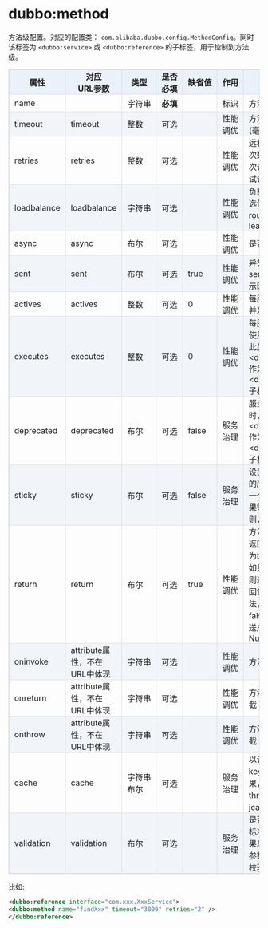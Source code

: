 <style>
table {
width: 100%;
max-width: 65em;
border: 1px solid #dedede;
margin: 15px auto;
border-collapse: collapse;
empty-cells: show;
}
table th,
table td {
height: 35px;
border: 1px solid #dedede;
padding: 0 10px;
}
table th {
font-weight: bold;
text-align: center !important;
background: rgba(158,188,226,0.2);
white-space: nowrap;
}
table tbody tr:nth-child(2n) {
background: rgba(158,188,226,0.12);
}
table td:nth-child(1) {
white-space: nowrap;
}
table td:nth-child(3) {
white-space: nowrap;
}
table td:nth-child(4) {
white-space: nowrap;
}
table td:nth-child(6) {
white-space: nowrap;
}
table tr:hover {
background: #efefef;
}
.table-area {
overflow: auto;
}
</style>

<script type="text/javascript">
[].slice.call(document.querySelectorAll('table')).forEach(function(el){
var wrapper = document.createElement('div');
wrapper.className = 'table-area';
el.parentNode.insertBefore(wrapper, el);
el.parentNode.removeChild(el);
wrapper.appendChild(el);
})
</script>
# dubbo:method

方法级配置。对应的配置类： `com.alibaba.dubbo.config.MethodConfig`。同时该标签为 `<dubbo:service>` 或 `<dubbo:reference>` 的子标签，用于控制到方法级。

| 属性 | 对应<br>URL参数 | 类型 | 是否<br>必填 | 缺省值 | 作用 | 描述 |
| --- | --- | ---- | --- | --- | --- | --- |
| name | | 字符串 | <b>必填</b> | | 标识 | 方法名 |
| timeout | timeout | 整数 | 可选 | | 性能<br>调优 | 方法调用超时时间(毫秒) |
| retries | retries | 整数 | 可选 | | 性能<br>调优 | 远程服务调用重试次数，不包括第一次调用，不需要重试请设为0 |
| loadbalance | loadbalance | 字符串 | 可选 | | 性能<br>调优 | 负载均衡策略，可选值：random、roundrobin、leastactive |
| async | async | 布尔 | 可选 | | 性能<br>调优 | 是否异步执行 |
| sent | sent | 布尔 | 可选 | true | 性能<br>调优 | 异步调用时，标记sent=true时，表示网络已发出数据 |
| actives | actives | 整数 | 可选 | 0 | 性能<br>调优 | 每服务消费者最大并发调用限制 |
| executes | executes | 整数 | 可选 | 0 | 性能<br>调优 | 每服务每方法最大使用线程数限制，此属性只在&lt;dubbo:method&gt;作为&lt;dubbo:service&gt;子标签时有效 |
| deprecated | deprecated | 布尔 | 可选 | false | 服务<br>治理 | 服务方法是否过时，此属性只在&lt;dubbo:method&gt;作为&lt;dubbo:service&gt;子标签时有效 |
| sticky | sticky | 布尔 | 可选 | false | 服务<br>治理 | 设置true 该接口上的所有方法使用同一个provider.如果需要更复杂的规则，请使用用路由 |
| return | return | 布尔 | 可选 | true | 性能<br>调优 | 方法调用是否需要返回值,async设置为true时才生效，如果设置为true，则返回future，或回调onreturn等方法，如果设置为false，则请求发送成功后直接返回Null |
| oninvoke | attribute属性，不在URL中体现 | 字符串 | 可选 | | 性能<br>调优 | 方法执行前拦截 |
| onreturn | attribute属性，不在URL中体现 | 字符串 | 可选 | | 性能<br>调优 | 方法执行返回后拦截 |
| onthrow | attribute属性，不在URL中体现 | 字符串 | 可选 | | 性能<br>调优 | 方法执行有异常拦截 |
| cache | cache | 字符串<br>布尔 | 可选 | | 服务<br>治理 | 以调用参数为key，缓存返回结果，可选：lru、 threadlocal、jcache等 |
| validation | validation | 布尔 | 可选 | | 服务<br>治理 | 是否启用JSR303标准注解验证，如果启用，将对方法参数上的注解进行校验 |

比如:

```xml
<dubbo:reference interface="com.xxx.XxxService">
<dubbo:method name="findXxx" timeout="3000" retries="2" />
</dubbo:reference>
```

